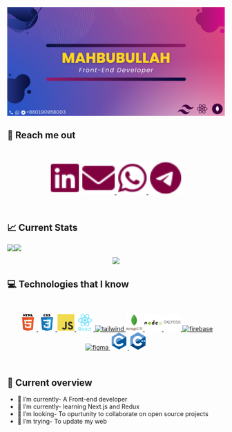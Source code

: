 


 <img src="/assets/bg.jpg" />


## 🧧 Reach me out

<br />

[<p align="center" gap=""><img height="75" src="./assets/linkedin.svg">](https://www.linkedin.com/in/mahbubullah09/)&nbsp;&nbsp;[<img height="75" src="./assets/envelope-solid.svg"> ](mailto:mahbubullahpathan@gmail.com)&nbsp;[<img height="75" src="./assets/whatsapp(1).svg"> ](https://wa.me/01909598003)&nbsp;[<img height="75" src="./assets/telegram(1).svg"> </p>](https://t.me//Mahbub6)

<br />

## 📈 Current Stats

<div style="display: flex; flex-direction: row;" align="center">

<img src="http://github-profile-summary-cards.vercel.app/api/cards/stats?username=mahbubullah09&theme=merko" />
<img src="http://github-profile-summary-cards.vercel.app/api/cards/most-commit-language?username=mahbubullah09&theme=merko" />


</div>




<p align="center">
  <img  src="https://github-readme-streak-stats.herokuapp.com?user=mahbubullah09&theme=merko&hide_border=true" />







## 💻 Technologies that I know

<br>
<p align="center"> <a href="https://www.w3.org/html/" target="_blank" rel="noreferrer"> <img src="https://raw.githubusercontent.com/devicons/devicon/master/icons/html5/html5-original-wordmark.svg" alt="html5" width="40" height="40"/> </a>  <a href="https://www.w3schools.com/css/" target="_blank" rel="noreferrer"> <img src="https://raw.githubusercontent.com/devicons/devicon/master/icons/css3/css3-original-wordmark.svg" alt="css3" width="40" height="40"/> </a> <a href="https://developer.mozilla.org/en-US/docs/Web/JavaScript" target="_blank" rel="noreferrer"> <img src="https://raw.githubusercontent.com/devicons/devicon/master/icons/javascript/javascript-original.svg" alt="javascript" width="40" height="40"/> </a> <a href="https://reactjs.org/" target="_blank" rel="noreferrer"> <img src="https://raw.githubusercontent.com/devicons/devicon/master/icons/react/react-original-wordmark.svg" alt="react" width="40" height="40"/> </a> <a href="https://tailwindcss.com/" target="_blank" rel="noreferrer"> <img src="https://www.vectorlogo.zone/logos/tailwindcss/tailwindcss-icon.svg" alt="tailwind" width="40" height="40"/> </a>  <a href="https://www.mongodb.com/" target="_blank" rel="noreferrer"> <img src="https://raw.githubusercontent.com/devicons/devicon/master/icons/mongodb/mongodb-original-wordmark.svg" alt="mongodb" width="40" height="40"/> </a> <a href="https://nodejs.org" target="_blank" rel="noreferrer"> <img src="https://raw.githubusercontent.com/devicons/devicon/master/icons/nodejs/nodejs-original-wordmark.svg" alt="nodejs" width="40" height="40"/> </a> <a href="https://expressjs.com" target="_blank" rel="noreferrer"> <img src="https://raw.githubusercontent.com/devicons/devicon/master/icons/express/express-original-wordmark.svg" alt="express" width="40" height="40"/> </a>  <a href="https://firebase.google.com/" target="_blank" rel="noreferrer"> <img src="https://www.vectorlogo.zone/logos/firebase/firebase-icon.svg" alt="firebase" width="40" height="40"/> </a> <a href="https://www.figma.com/" target="_blank" rel="noreferrer"> <img src="https://www.vectorlogo.zone/logos/figma/figma-icon.svg" alt="figma" width="40" height="40"/> </a>  <a href="https://www.cprogramming.com/" target="_blank" rel="noreferrer"> <img src="https://raw.githubusercontent.com/devicons/devicon/master/icons/c/c-original.svg" alt="c" width="40" height="40"/> </a> <a href="https://www.w3schools.com/cpp/" target="_blank" rel="noreferrer"> <img src="https://raw.githubusercontent.com/devicons/devicon/master/icons/cplusplus/cplusplus-original.svg" alt="cplusplus" width="40" height="40"/> </a>    </p><br/>

##  👀 Current overview

- 🔭 I’m currently- A Front-end developer
- 🌱 I’m currently- learning Next.js and Redux
- 👯 I’m looking- To opurtunity to collaborate on open source projects
- 🤔 I’m trying- To update my web 
